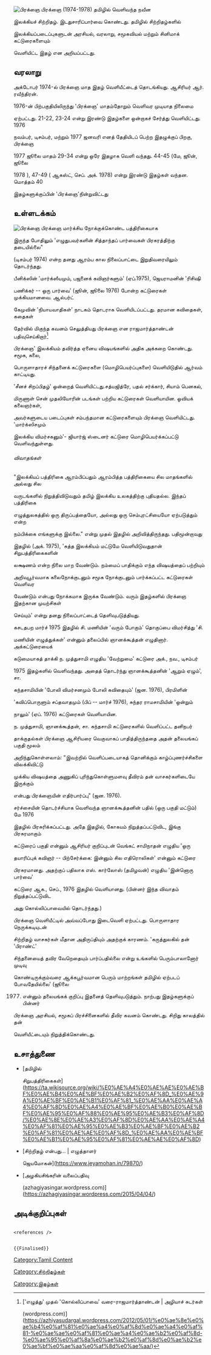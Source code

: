 ![பிரக்ஞை](Prak.jpg "பிரக்ஞை") பிரக்ஞை (1974-1978) தமிழில் வெளிவந்த நவீன
இலக்கியச் சிற்றிதழ். இடதுசாரிப்பார்வை கொண்டது. தமிழில் சிற்றிதழ்களில்
இலக்கியப்படைப்புகளுடன் அரசியல், வரலாறு, சமூகவியல் மற்றும் சினிமாக் கட்டுரைகளையும்
வெளியிட்ட இதழ் என அறியப்பட்டது.

## வரலாறு

அக்டோபர் 1974-ல் பிரக்ஞை மாத இதழ் வெளியீட்டைத் தொடங்கியது. ஆசிரியர் ஆர். ரவீந்திரன்.
1976-ன் பிற்பகுதியிலிருந்து \'பிரக்ஞை\' மாதம்தோறும் வெளிவர முடியாத நிலைமை
ஏற்பட்டது. 21-22, 23-24 என்று இரண்டு இதழ்களை ஒன்றாகச் சேர்த்து வெளியிட்டது. 1976
நவம்பர், டிசம்பர், மற்றும் 1977 ஜனவரி எனத் தேதியிடப் பெற்ற இதழுக்குப் பிறகு, பிரக்ஞை
1977 ஜூலை மாதம் 29-34 என்று ஒரே இதழாக வெளி வந்தது. 44-45 (மே, ஜூன், ஜூலை
1978 ), 47-49 ( ஆகஸ்ட், செப். அக். 1978) என்று இரண்டு இதழ்கள் வந்தன. மொத்தம் 40
இதழ்களுக்குப்பின் \'பிரக்ஞை'நின்றுவிட்டது

## உள்ளடக்கம்

![பிரக்ஞை](Prakjai.jpg "பிரக்ஞை") பிரக்ஞை மார்க்சிய நோக்குக்கொண்ட பத்திரிகையாக
இருந்த போதிலும் \'எழுதுபவர்களின் சித்தாந்தப் பார்வைகள் பிரசுரத்திற்கு தடையில்லை\"
(டிசம்பர் 1974) என்ற தனது ஆரம்ப கால நிலைப்பாட்டை இறுதிவரையிலும் தொடர்ந்தது.
பீனிக்ஸின் \'மார்க்ஸீயமும், பஜனைக் கவிஞர்களும்' (ஏப்.1975), ஜெயராமனின் \'ரிசிஷி
பணிக்கர் -- ஒரு பார்வை' (ஜூன், ஜூலை 1976) போன்ற கட்டுரைகள் முக்கியமானவை. ஆல்பர்ட்
கேமுவின் \'நியாயவாதிகள்' நாடகம் தொடராக வெளியிடப்பட்டது. தரமான கவிதைகள், கதைகள்
தேர்வில் மிகுந்த கவனம் செலுத்தியது பிரக்ஞை என ராஜமார்த்தாண்டன் பதிவுசெய்கிறார்[^1]

பிரக்ஞை\' இலக்கியம் தவிர்த்த ஏனைய விஷயங்களில் அதிக அக்கறை கொண்டது. சமூக, கலை,
பொருளாதாரச் சிந்தனைக் கட்டுரைகளை (மொழிபெயர்ப்புகளை) வெளியிடுதில் ஆர்வம் காட்டியது.
\'சீனச் சிறப்பிதழ்\' ஒன்றைத் வெளியிட்டது.சத்யஜித்ரே, பதல் சர்க்கார், சியாம் பெனகல்,
மிருணாள் சென் முதலியோரின் படங்கள் பற்றிய கட்டுரைகள் வெளியாயின. ஓவியக் கலைஞர்கள்,
அவர்களுடைய படைப்புகள் சம்பந்தமான கட்டுரைகளையும் பிரக்ஞை வெளியிட்டது. \'மார்க்ஸிசமும்
இலக்கிய விமர்சகனும்'- ஜியார்ஜ் ஸ்டைனர் கட்டுரை மொழிபெயர்க்கப்பட்டு வெளிவந்துள்ளது.

###### விவாதங்கள்

\"இலக்கியப் பத்திரிகை ஆரம்பிப்பதும் ஆரம்பித்த பத்திரிகையை சில மாதங்களில் அல்லது சில
வருடங்களில் நிறுத்திவிடுவதும் தமிழ் இலக்கிய உலகத்திற்கு புதியதல்ல. இந்தப் பத்திரிகை
எழுத்துலகத்தில் ஒரு திருப்பத்தையோ, அல்லது ஒரு செம்புரட்சியையோ ஏற்படுத்தும் என்ற
நம்பிக்கை எங்களுக்கு இல்லை.\" என்று முதல் இதழில் அறிவித்திருந்தது. பதிமூன்றாவது
இதழில் (அக். 1975), \'சுத்த இலக்கியம் மட்டுமே வெளியிடுவதுதான் சிறுபத்திரிகைகளின்
லக்ஷணம் என்ற நிலை மாற வேண்டும். நம்மைப் பாதிக்கும் எந்த விஷயத்தைப் பற்றியும்
அறிவுபூர்வமாக கலைநோக்குடனும் சமூக நோக்குடனும் பார்க்கப்பட்ட கட்டுரைகள் வெளிவர
வேண்டும் என்பது நோக்கமாக இருக்க வேண்டும். வரும் இதழ்களில் பிரக்ஞை இதற்கான முயற்சிகள்
செய்யும்' என்று தனது நிலைப்பாட்டைத் தெளிவுபடுத்தியது.

கசடதபற மார்ச் 1975 இதழில் சி. மணியின் \'வரும் போகும்' தொகுப்பை விமர்சித்து \'சி.
மணியின் எழுத்துக்கள்' என்னும் தலைப்பில் ஞானக்கூத்தன் எழுதினார். அக்கட்டுரையைக்
கடுமையாகத் தாக்கி ந. முத்துசாமி எழுதிய \'வேற்றுமை' கட்டுரை அக்., நவ., டிசம்பர்
1975 இதழ்களில் வெளிவந்தது. அதைத் தொடர்ந்து ஞானக்கூத்தனின் \'ஆறும் ஏழும்', சா.
கந்தசாமியின் \'போலி விமர்சனமும் போலி கவிதையும்' (ஜன. 1976), பிரமிளின்
\'கவிப்பொருளும் சப்தவாதமும் (பிப் -- மார்ச் 1976), சுந்தர ராமசாமியின் \'ஒன்றும்
நாலும்' (ஏப். 1976) கட்டுரைகள் வெளியாயின.

ந. முத்துசாமி, ஞானக்கூத்தன், சா. கந்தசாமி கட்டுரைகளில் வெளிப்பட்ட தனிநபர்
தாக்குதல்கள் பிரக்ஞை ஆசிரியரை வெகுவாகப் பாதித்திருந்ததை அதன் தலையங்கப் பகுதி மூலம்
அறிந்துகொள்ளலாம்: \"இவற்றில் வெளிப்படையாகத் தொனிக்கும் காழ்ப்புணர்ச்சிகளை விலக்கிவிட்டு
முக்கிய விஷயத்தை அணுகிப் புரிந்துகொள்ளுமளவு தீவிரம் தன் வாசகர்களிடையே இருக்கும்
என்பது பிரக்ஞையின் எதிர்பார்ப்பு\" (ஜன. 1976).

சர்ச்சையின் தொடர்ச்சியாக வெளிவந்த ஞானக்கூத்தனின் பதில் (ஒரு பகுதி மட்டும்) மே 1976
இதழில் பிரசுரிக்கப்பட்டது. அதே இதழில், கோகயம் நிறுத்தப்பட்டுவிட, இங்கு பிரசுரமாகும்
கட்டுரைப் பகுதி என்னும் ஆசிரியர் குறிப்புடன் வெங்கட் சாமிநாதன் எழுதிய \'ஒரு
தயாரிப்புக் கவிஞர் -- பிற்சேர்க்கை: இன்னும் சில எதிரொலிகள்' என்னும் கட்டுரை
பிரசுரமானது. அதற்குப் பதிலாக எஸ். கார்லோஸ் (தமிழவன்) எழுதிய \'இன்னொரு பார்வை'
கட்டுரை ஆக., செப்., 1976 இதழில் வெளியானது. (பின்னர் இந்த விவாதம் நிறுத்தப்பட்டுவிட
அது கொல்லிப்பாவையில் தொடர்ந்தது.)

பிரக்ஞை வெளியீட்டில் அவ்வப்போது இடைவெளி ஏற்பட்டது. பொருளாதார நெருக்கடியுடன்
சிற்றிதழ் வாசகர்கள் மீதான அதிருப்தியும் அதற்குக் காரணம். \'கருத்துலகில் தன் \'பிராண்ட்'
சிந்தனையைத் தவிர வேறெதையும் பார்ப்பதில்லை என்று உங்களில் பெரும்பாலானோர் முடிவு
கொண்டிருக்கும்வரை ஆக்கபூர்வமான பெரும் மாற்றங்கள் தமிழில் ஏற்படப் போவதேயில்லை' (ஜூலை
1977) என்னும் தலையங்கக் குறிப்பு இதனைத் தெளிவுபடுத்தும். நாற்பது இதழ்களுக்குப் பின்னர்
பிரக்ஞை அரசியல், சமூகப் பிரச்சினைகளில் தீவிர கவனம் கொண்டது. சிறிது காலத்தில் தன்
வெளியீட்டையும் நிறுத்திக்கொண்டது.

## உசாத்துணை

-   [தமிழில்
    சிறுபத்திரிகைகள்](https://ta.wikisource.org/wiki/%E0%AE%A4%E0%AE%AE%E0%AE%BF%E0%AE%B4%E0%AE%BF%E0%AE%B2%E0%AF%8D_%E0%AE%9A%E0%AE%BF%E0%AE%B1%E0%AF%81_%E0%AE%AA%E0%AE%A4%E0%AF%8D%E0%AE%A4%E0%AE%BF%E0%AE%B0%E0%AE%BF%E0%AE%95%E0%AF%88%E0%AE%95%E0%AE%B3%E0%AF%8D/%E0%AE%8E%E0%AE%A3%E0%AF%8D%E0%AE%AA%E0%AE%A4%E0%AF%81%E0%AE%95%E0%AE%B3%E0%AE%BF%E0%AE%B2%E0%AF%81%E0%AE%AE%E0%AF%8D_%E0%AE%AA%E0%AE%BF%E0%AE%B1%E0%AE%95%E0%AF%81%E0%AE%AE%E0%AF%8D)
-   [சிற்றிதழ் என்பது... \| எழுத்தாளர்
    ஜெயமோகன்](https://www.jeyamohan.in/79870/)
-   [அழகியசிங்கரின் வலைப்பதிவு
    (azhagiyasingar.wordpress.com)](https://azhagiyasingar.wordpress.com/2015/04/04/)

## அடிக்குறிப்புகள்

```{=html}
<references />
```
```{=mediawiki}
{{Finalised}}
```
[Category:Tamil Content](Category:Tamil_Content "wikilink")
[Category:சிற்றிதழ்கள்](Category:சிற்றிதழ்கள் "wikilink")
[Category:இதழ்கள்](Category:இதழ்கள் "wikilink")

[^1]: [\'எழுத்து' முதல் \'கொல்லிப்பாவை' வரை-ராஜமார்த்தாண்டன் \| அழியாச் சுடர்கள்
    (wordpress.com)](https://azhiyasudargal.wordpress.com/2012/05/01/%e0%ae%8e%e0%ae%b4%e0%af%81%e0%ae%a4%e0%af%8d%e0%ae%a4%e0%af%81-%e0%ae%ae%e0%af%81%e0%ae%a4%e0%ae%b2%e0%af%8d-%e0%ae%95%e0%af%8a%e0%ae%b2%e0%af%8d%e0%ae%b2%e0%ae%bf%e0%ae%aa%e0%af%8d%e0%ae%aa/)
